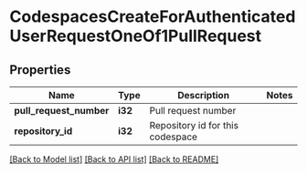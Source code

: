 # CodespacesCreateForAuthenticatedUserRequestOneOf1PullRequest

## Properties

Name | Type | Description | Notes
------------ | ------------- | ------------- | -------------
**pull_request_number** | **i32** | Pull request number | 
**repository_id** | **i32** | Repository id for this codespace | 

[[Back to Model list]](../README.md#documentation-for-models) [[Back to API list]](../README.md#documentation-for-api-endpoints) [[Back to README]](../README.md)



